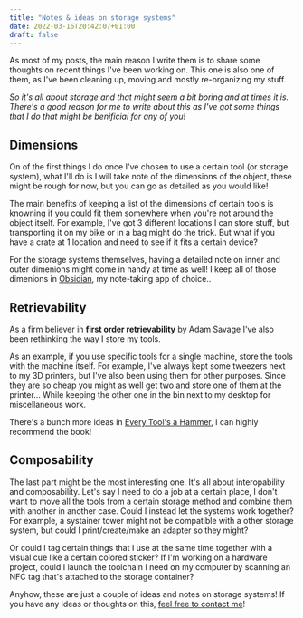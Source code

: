 ```yaml
---
title: "Notes & ideas on storage systems"
date: 2022-03-16T20:42:07+01:00
draft: false
---
```


As most of my posts, the main reason I write them is to share some thoughts on recent things I've been working on. This one is also one of them, as I've been cleaning up, moving and mostly re-organizing my stuff. 

_So it's all about storage and that might seem a bit boring and at times it is. There's a good reason for me to write about this as I've got some things that I do that might be benificial for any of you!_

## Dimensions

On of the first things I do once I've chosen to use a certain tool (or storage system), what I'll do is I will take note of the dimensions of the object, these might be rough for now, but you can go as detailed as you would like! 

The main benefits of keeping a list of the dimensions of certain tools is knowning if you could fit them somewhere when you're not around the object itself. For example, I've got 3 different locations I can store stuff, but transporting it on my bike or in a bag might do the trick. But what if you have a crate at 1 location and need to see if it fits a certain device? 

For the storage systems themselves, having a detailed note on inner and outer dimenions might come in handy at time as well! I keep all of those dimenions in [Obsidian](https://jplattel.nl/tags/obsidian/), my note-taking app of choice..

## Retrievability 

As a firm believer in **first order retrievability** by Adam Savage I've also been rethinking the way I store my tools. 

As an example, if you use specific tools for a single machine, store the tools with the machine itself. For example, I've always kept some tweezers next to my 3D printers, but I've also been using them for other purposes. Since they are so cheap you might as well get two and store one of them at the printer... While keeping the other one in the bin next to my desktop for miscellaneous work. 

There's a bunch more ideas in [Every Tool's a Hammer](https://www.goodreads.com/book/show/43319933-every-tool-s-a-hammer), I can highly recommend the book!

## Composability

The last part might be the most interesting one. It's all about interopability and composability. Let's say I need to do a job at a certain place, I don't want to move all the tools from a certain storage method and combine them with another in another case. Could I instead let the systems work together? For example, a systainer tower might not be compatible with a other storage system, but could I print/create/make an adapter so they might?

Or could I tag certain things that I use at the same time together with a visual cue like a certain colored sticker? If I'm working on a hardware project, could I launch the toolchain I need on my computer by scanning an NFC tag that's attached to the storage container? 

Anyhow, these are just a couple of ideas and notes on storage systems! If you have any ideas or thoughts on this, [feel free to contact me](https://jplattel.nl/contact/)! 